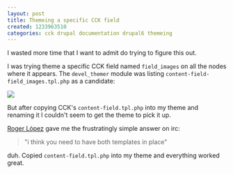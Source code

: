 ```yaml
---
layout: post
title: Themeing a specific CCK field
created: 1233963510
categories: cck drupal documentation drupal6 themeing
---
```

I wasted more time that I want to admit do trying to figure this out.

I was trying theme a specific CCK field named `field_images` on all the nodes
where it appears. The `devel_themer` module was listing
`content-field-field_images.tpl.php` as a candidate:

<img src="http://drewish.com/files/devel_theme_on_my_field.png">

But after copying CCK's `content-field.tpl.php` into my theme and renaming it I
couldn't seem to get the theme to pick it up.

[Roger López](http://drupal.org/user/67977) gave me the frustratingly simple
answer on irc:

> "i think you need to have both templates in place"

duh. Copied `content-field.tpl.php` into my theme and everything worked great.
